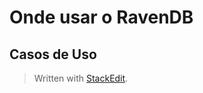 # Onde usar o RavenDB

## Casos de Uso

> Written with [StackEdit](https://stackedit.io/).
<!--stackedit_data:
eyJoaXN0b3J5IjpbLTE5NDQ0NzQ5MjhdfQ==
-->